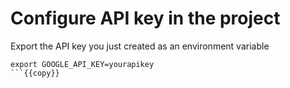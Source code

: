 # Configure API key in the project

Export the API key you just created as an environment variable
```
export GOOGLE_API_KEY=yourapikey
```{{copy}}

